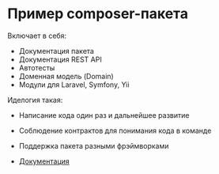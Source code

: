 # Пример composer-пакета

Включает в себя:

* Документация пакета
* Документация REST API
* Автотесты
* Доменная модель (Domain)
* Модули для Laravel, Symfony, Yii

Иделогия такая:

* Написание кода один раз и дальнейшее развитие
* Соблюдение контрактов для понимания кода в команде
* Поддержка пакета разными фрэймворками

* [Документация](./docs/README.md)
